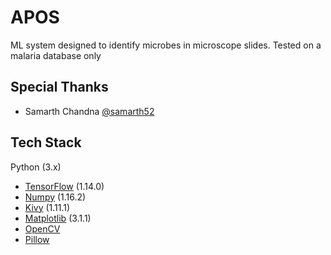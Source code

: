 # APOS

ML system designed to identify microbes in microscope slides. 
Tested on a malaria database only

## Special Thanks 
- Samarth Chandna [@samarth52](https://github.com/samarth52)


## Tech Stack
  Python (3.x)
- [TensorFlow](https://www.tensorflow.org/) (1.14.0)
- [Numpy](https://numpy.org/) (1.16.2)
- [Kivy](https://kivy.org/#home) (1.11.1)
- [Matplotlib](https://matplotlib.org/) (3.1.1)
- [OpenCV](https://opencv.org/) 
- [Pillow](https://pillow.readthedocs.io/en/stable/) 
